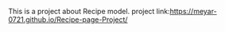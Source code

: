 This is a project about Recipe model.
project link:https://meyar-0721.github.io/Recipe-page-Project/
